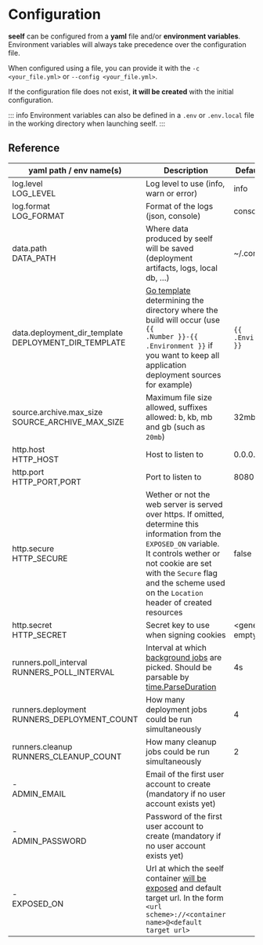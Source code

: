# Configuration

**seelf** can be configured from a **yaml** file and/or **environment variables**. Environment variables will always take precedence over the configuration file.

When configured using a file, you can provide it with the `-c <your_file.yml>` or `--config <your_file.yml>`.

If the configuration file does not exist, **it will be created** with the initial configuration.

::: info
Environment variables can also be defined in a `.env` or `.env.local` file in the working directory when launching seelf.
:::

## Reference

| yaml path / env name(s)                                 | Description                                                                                                                                                                                                                                                 | Default value                         |
| ------------------------------------------------------- | ----------------------------------------------------------------------------------------------------------------------------------------------------------------------------------------------------------------------------------------------------------- | ------------------------------------- |
| log.level<br>LOG_LEVEL                                  | Log level to use (info, warn or error)                                                                                                                                                                                                                      | info                                  |
| log.format<br>LOG_FORMAT                                | Format of the logs (json, console)                                                                                                                                                                                                                          | console                               |
| data.path<br>DATA_PATH                                  | Where data produced by seelf will be saved (deployment artifacts, logs, local db, …)                                                                                                                                                                        | ~/.config/seelf                       |
| data.deployment_dir_template<br>DEPLOYMENT_DIR_TEMPLATE | [Go template](https://pkg.go.dev/text/template) determining the directory where the build will occur (use <code v-pre>{{ .Number }}-{{ .Environment }}</code> if you want to keep all application deployment sources for example)                           | <code v-pre>{{ .Environment }}</code> |
| source.archive.max_size<br>SOURCE_ARCHIVE_MAX_SIZE      | Maximum file size allowed, suffixes allowed: b, kb, mb and gb (such as `20mb`)                                                                                                                                                                              | 32mb                                  |
| http.host<br>HTTP_HOST                                  | Host to listen to                                                                                                                                                                                                                                           | 0.0.0.0                               |
| http.port<br>HTTP_PORT,PORT                             | Port to listen to                                                                                                                                                                                                                                           | 8080                                  |
| http.secure<br>HTTP_SECURE                              | Wether or not the web server is served over https. If omitted, determine this information from the `EXPOSED_ON` variable. It controls wether or not cookie are set with the `Secure` flag and the scheme used on the `Location` header of created resources | false                                 |
| http.secret<br>HTTP_SECRET                              | Secret key to use when signing cookies                                                                                                                                                                                                                      | &lt;generated if empty&gt;            |
| runners.poll_interval<br>RUNNERS_POLL_INTERVAL          | Interval at which [background jobs](/reference/jobs) are picked. Should be parsable by [time.ParseDuration](https://pkg.go.dev/time#ParseDuration)                                                                                                          | 4s                                    |
| runners.deployment<br>RUNNERS_DEPLOYMENT_COUNT          | How many deployment jobs could be run simultaneously                                                                                                                                                                                                        | 4                                     |
| runners.cleanup<br>RUNNERS_CLEANUP_COUNT                | How many cleanup jobs could be run simultaneously                                                                                                                                                                                                           | 2                                     |
| -<br>ADMIN_EMAIL                                        | Email of the first user account to create (mandatory if no user account exists yet)                                                                                                                                                                         |                                       |
| -<br>ADMIN_PASSWORD                                     | Password of the first user account to create (mandatory if no user account exists yet)                                                                                                                                                                      |                                       |
| -<br>EXPOSED_ON                                         | Url at which the seelf container [will be exposed](/guide/installation#exposing-seelf) and default target url. In the form `<url scheme>://<container name>@<default target url>`                                                                           |                                       |
